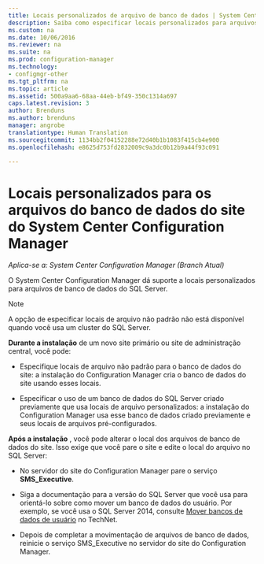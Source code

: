 ```yaml
---
title: Locais personalizados de arquivo de banco de dados | System Center Configuration Manager
description: Saiba como especificar locais personalizados para arquivos de banco de dados do SQL Server.
ms.custom: na
ms.date: 10/06/2016
ms.reviewer: na
ms.suite: na
ms.prod: configuration-manager
ms.technology:
- configmgr-other
ms.tgt_pltfrm: na
ms.topic: article
ms.assetid: 500a9aa6-68aa-44eb-bf49-350c1314a697
caps.latest.revision: 3
author: Brenduns
ms.author: brenduns
manager: angrobe
translationtype: Human Translation
ms.sourcegitcommit: 1134bb2f04152288e72d40b1b1083f415cb4e900
ms.openlocfilehash: e8625d753fd2832009c9a3dc0b12b9a44f93c091

---
```

# <a name="custom-locations-for-system-center-configuration-manager-site-database-files"></a>Locais personalizados para os arquivos do banco de dados do site do System Center Configuration Manager

*Aplica-se a: System Center Configuration Manager (Branch Atual)*

 O System Center Configuration Manager dá suporte a locais personalizados para arquivos de banco de dados do SQL Server.  

> [!NOTE]  
>  A opção de especificar locais de arquivo não padrão não está disponível quando você usa um cluster do SQL Server.  

 **Durante a instalação** de um novo site primário ou site de administração central, você pode:  

-   Especifique locais de arquivo não padrão para o banco de dados do site: a instalação do Configuration Manager cria o banco de dados do site usando esses locais.  

-   Especificar o uso de um banco de dados do SQL Server criado previamente que usa locais de arquivo personalizados: a instalação do Configuration Manager usa esse banco de dados criado previamente e seus locais de arquivos pré-configurados.  

**Após a instalação** , você pode alterar o local dos arquivos de banco de dados do site. Isso exige que você pare o site e edite o local do arquivo no SQL Server:  

-   No servidor do site do Configuration Manager pare o serviço **SMS_Executive**.  

-   Siga a documentação para a versão do SQL Server que você usa para orientá-lo sobre como mover um banco de dados do usuário. Por exemplo, se você usa o SQL Server 2014, consulte [Mover bancos de dados de usuário](https://technet.microsoft.com/library/ms345483\(v=sql.120\).aspx) no TechNet.  

-   Depois de completar a movimentação de arquivos de banco de dados, reinicie o serviço SMS_Executive no servidor do site do Configuration Manager.  



<!--HONumber=Nov16_HO1-->


